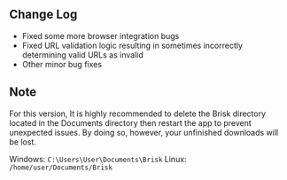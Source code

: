 ## Change Log
- Fixed some more browser integration bugs
- Fixed URL validation logic resulting in sometimes incorrectly determining valid URLs as invalid
- Other minor bug fixes

## Note
For this version, It is highly recommended to delete the Brisk directory located in the Documents directory then restart the app to prevent unexpected issues. By doing so, however, your unfinished downloads will be lost.

Windows: `C:\Users\User\Documents\Brisk`
Linux: `/home/user/Documents/Brisk`
